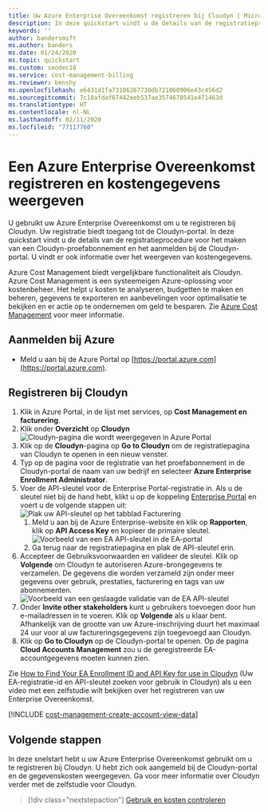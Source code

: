 ```yaml
---
title: Uw Azure Enterprise Overeenkomst registreren bij Cloudyn | Microsoft Docs
description: In deze quickstart vindt u de details van de registratieprocedure voor het maken van een Cloudyn-proefabonnement en het aanmelden bij de Cloudyn-portal.
keywords: ''
author: bandersmsft
ms.author: banders
ms.date: 01/24/2020
ms.topic: quickstart
ms.custom: seodec18
ms.service: cost-management-billing
ms.reviewer: benshy
ms.openlocfilehash: e6431d1fa73106267730db721060906e43c456d2
ms.sourcegitcommit: 7c18afdaf67442eeb537ae3574670541e471463d
ms.translationtype: HT
ms.contentlocale: nl-NL
ms.lasthandoff: 02/11/2020
ms.locfileid: "77117760"
---
```

# <a name="register-an-azure-enterprise-agreement-and-view-cost-data"></a>Een Azure Enterprise Overeenkomst registreren en kostengegevens weergeven

U gebruikt uw Azure Enterprise Overeenkomst om u te registreren bij Cloudyn. Uw registratie biedt toegang tot de Cloudyn-portal. In deze quickstart vindt u de details van de registratieprocedure voor het maken van een Cloudyn-proefabonnement en het aanmelden bij de Cloudyn-portal. U vindt er ook informatie over het weergeven van kostengegevens.

Azure Cost Management biedt vergelijkbare functionaliteit als Cloudyn. Azure Cost Management is een systeemeigen Azure-oplossing voor kostenbeheer. Het helpt u kosten te analyseren, budgetten te maken en beheren, gegevens te exporteren en aanbevelingen voor optimalisatie te bekijken en er actie op te ondernemen om geld te besparen. Zie [Azure Cost Management](../cost-management-billing-overview.md) voor meer informatie.

## <a name="sign-in-to-azure"></a>Aanmelden bij Azure

- Meld u aan bij de Azure Portal op [https://portal.azure.com](https://portal.azure.com).

## <a name="register-with-cloudyn"></a>Registreren bij Cloudyn

1. Klik in Azure Portal, in de lijst met services, op **Cost Management en facturering**.
2. Klik onder **Overzicht** op **Cloudyn**  
    ![Cloudyn-pagina die wordt weergegeven in Azure Portal](./media/quick-register-ea/cost-mgt-billing-service.png)
3. Klik op de **Cloudyn**-pagina op **Go to Cloudyn** om de registratiepagina van Cloudyn te openen in een nieuw venster.
4. Typ op de pagina voor de registratie van het proefabonnement in de Cloudyn-portal de naam van uw bedrijf en selecteer **Azure Enterprise Enrollment Administrator**.  
5. Voer de API-sleutel voor de Enterprise Portal-registratie in. Als u de sleutel niet bij de hand hebt, klikt u op de koppeling [Enterprise Portal](https://ea.azure.com) en voert u de volgende stappen uit:  
    ![Plak uw API-sleutel op het tabblad Facturering](./media/quick-register-ea/trial-reg.png)
   1. Meld u aan bij de Azure Enterprise-website en klik op **Rapporten**, klik op **API Access Key** en kopieer de primaire sleutel.  
    ![Voorbeeld van een EA API-sleutel in de EA-portal](./media/quick-register-ea/ea-key.png)
   3. Ga terug naar de registratiepagina en plak de API-sleutel erin.
6. Accepteer de Gebruiksvoorwaarden en valideer de sleutel. Klik op **Volgende** om Cloudyn te autoriseren Azure-brongegevens te verzamelen. De gegevens die worden verzameld zijn onder meer gegevens over gebruik, prestaties, facturering en tags van uw abonnementen.  
    ![Voorbeeld van een geslaagde validatie van de EA API-sleutel](./media/quick-register-ea/ea-key-validated.png)
7. Onder **Invite other stakeholders** kunt u gebruikers toevoegen door hun e-mailadressen in te voeren. Klik op **Volgende** als u klaar bent. Afhankelijk van de grootte van uw Azure-inschrijving duurt het maximaal 24 uur voor al uw factureringsgegevens zijn toegevoegd aan Cloudyn.
8. Klik op **Go to Cloudyn** op de Cloudyn-portal te openen. Op de pagina **Cloud Accounts Management** zou u de geregistreerde EA-accountgegevens moeten kunnen zien.

Zie [How to Find Your EA Enrollment ID and API Key for use in Cloudyn](https://youtu.be/u_phLs_udig) (Uw EA-registratie-id en API-sleutel zoeken voor gebruik in Cloudyn) als u een video met een zelfstudie wilt bekijken over het registreren van uw Enterprise Overeenkomst.

[!INCLUDE [cost-management-create-account-view-data](../../../includes/cost-management-create-account-view-data.md)]

## <a name="next-steps"></a>Volgende stappen

In deze snelstart hebt u uw Azure Enterprise Overeenkomst gebruikt om u te registreren bij Cloudyn. U hebt zich ook aangemeld bij de Cloudyn-portal en de gegevenskosten weergegeven. Ga voor meer informatie over Cloudyn verder met de zelfstudie voor Cloudyn.

> [!div class="nextstepaction"]
> [Gebruik en kosten controleren](tutorial-review-usage.md)

